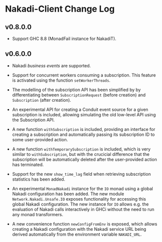 # Nakadi-Client Change Log

## v0.8.0.0

* Support GHC 8.8 (MonadFail instance for NakadiT).

## v0.6.0.0

* Nakadi *business events* are supported.

* Support for concurrent workers consuming a subscription. This feature is activated using the function `setWorkerThreads`.

* The modelling of the subscription API has been simplified by by differentiating between `SubscriptionRequest` (before creation) and `Subscription` (after creation).

* An experimental API for creating a Conduit event source for a given subscription is included, allowing simulating the old low-level API using the Subscription API.

* A new function `withSubscription` is included, providing an interface for creating a subscription and automatically passing its subscription ID to some user-provided action.

* A new function `withTemporarySubscription` is included, which is very similar to `withSubscription`, but with the crucicial difference that the subscription will be automatically deleted after the user-provided action has terminated.

* Support for the new `show_time_lag` field when retrieving subscription statistics has been added.

* An experimental `MonadNakadi` instance for the `IO` monad using a global Nakadi configuration has been added. The new module `Network.Nakadi.Unsafe.IO` exposes functionality for accessing this global Nakadi configuration. The new instance for `IO` allows e.g. the evaluation of Nakadi calls interactively in GHCi without the need to run any monad transformers.

* A new convenience function `newConfigFromEnv` is exposed, which allows creating a Nakadi configuration with the Nakadi service URL being derived automatically from the environment variable `NAKADI_URL`.
